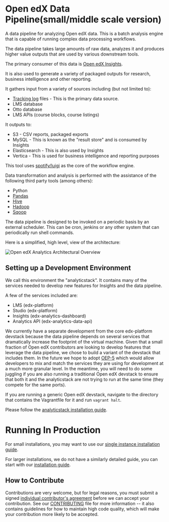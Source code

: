 Open edX Data Pipeline(small/middle scale version)
======================
A data pipeline for analyzing Open edX data. This is a batch analysis engine that is capable of running complex data processing workflows.

The data pipeline takes large amounts of raw data, analyzes it and produces higher value outputs that are used by various downstream tools.

The primary consumer of this data is [Open edX Insights](http://edx.readthedocs.io/projects/edx-insights/en/latest/).

It is also used to generate a variety of packaged outputs for research, business intelligence and other reporting.

It gathers input from a variety of sources including (but not limited to):

* [Tracking log](http://edx.readthedocs.io/projects/devdata/en/latest/internal_data_formats/event_list.html) files - This is the primary data source.
* LMS database
* Otto database
* LMS APIs (course blocks, course listings)

It outputs to:

* S3 - CSV reports, packaged exports
* MySQL - This is known as the "result store" and is consumed by Insights
* Elasticsearch - This is also used by Insights
* Vertica - This is used for business intelligence and reporting purposes

This tool uses [spotify/luigi](https://github.com/spotify/luigi) as the core of the workflow engine.

Data transformation and analysis is performed with the assistance of the following third party tools (among others):

* Python
* [Pandas](http://pandas.pydata.org/)
* [Hive](https://hive.apache.org/)
* [Hadoop](http://hadoop.apache.org/)
* [Sqoop](http://sqoop.apache.org/)

The data pipeline is designed to be invoked on a periodic basis by an external scheduler. This can be cron, jenkins or any other system that can periodically run shell commands.

Here is a simplified, high level, view of the architecture:

![Open edX Analytics Architectural Overview](http://edx.readthedocs.io/projects/edx-installing-configuring-and-running/en/latest/_images/Analytics_Pipeline.png)

Setting up a Development Environment
------------------------------------

We call this environment the "analyticstack". It contains many of the services needed to develop new features for Insights and the data pipeline.

A few of the services included are:

- LMS (edx-platform)
- Studio (edx-platform)
- Insights (edx-analytics-dashboard)
- Analytics API (edx-analytics-data-api)

We currently have a separate development from the core edx-platform devstack because the data pipeline depends on
several services that dramatically increase the footprint of the virtual machine. Given that a small fraction of
Open edX contributors are looking to develop features that leverage the data pipeline, we chose to build a variant of
the devstack that includes them. In the future we hope to adopt [OEP-5](https://github.com/edx/open-edx-proposals/blob/master/oeps/oep-0005.rst)
which would allow developers to mix and match the services they are using for development at a much more granular level.
In the meantime, you will need to do some juggling if you are also running a traditional Open edX devstack to ensure
that both it and the analyticstack are not trying to run at the same time (they compete for the same ports).

If you are running a generic Open edX devstack, navigate to the directory that contains the Vagrantfile for it and run `vagrant halt`.

Please follow the [analyticstack installation guide](http://edx.readthedocs.io/projects/edx-installing-configuring-and-running/en/latest/installation/analytics/index.html).

Running In Production
=====================

For small installations, you may want to use our [single instance installation guide](https://openedx.atlassian.net/wiki/display/OpenOPS/edX+Analytics+Installation).

For larger installations, we do not have a similarly detailed guide, you can start with our [installation guide](http://edx.readthedocs.io/projects/edx-installing-configuring-and-running/en/latest/insights/index.html).


How to Contribute
-----------------

Contributions are very welcome, but for legal reasons, you must submit a signed
[individual contributor's agreement](http://code.edx.org/individual-contributor-agreement.pdf)
before we can accept your contribution. See our
[CONTRIBUTING](https://github.com/edx/edx-platform/blob/master/CONTRIBUTING.rst)
file for more information -- it also contains guidelines for how to maintain
high code quality, which will make your contribution more likely to be accepted.
